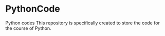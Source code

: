 # PythonCode
Python codes
This repository is specifically created to store the code for the course of Python.
